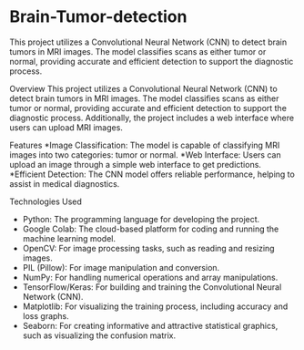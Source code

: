 # Brain-Tumor-detection
This project utilizes a Convolutional Neural Network (CNN) to detect brain tumors in MRI images. The model classifies scans as either tumor or normal, providing accurate and efficient detection to support the diagnostic process.

Overview
This project utilizes a Convolutional Neural Network (CNN) to detect brain tumors in MRI images. The model classifies scans as either tumor or normal, providing accurate and efficient detection to support the diagnostic process. Additionally, the project includes a web interface where users can upload MRI images.

Features
*Image Classification: The model is capable of classifying MRI images into two categories: tumor or normal.
*Web Interface: Users can upload an image through a simple web interface to get predictions.
*Efficient Detection: The CNN model offers reliable performance, helping to assist in medical diagnostics.

Technologies Used

* Python: The programming language for developing the project.
* Google Colab: The cloud-based platform for coding and running the machine learning model.
* OpenCV: For image processing tasks, such as reading and resizing images.
* PIL (Pillow): For image manipulation and conversion.
* NumPy: For handling numerical operations and array manipulations.
* TensorFlow/Keras: For building and training the Convolutional Neural Network (CNN).
* Matplotlib: For visualizing the training process, including accuracy and loss graphs.
* Seaborn: For creating informative and attractive statistical graphics, such as visualizing the confusion
matrix.
